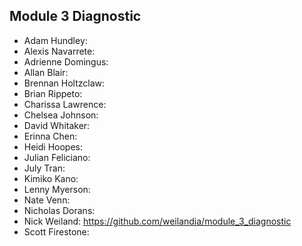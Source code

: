 ## Module 3 Diagnostic

* Adam Hundley:
* Alexis Navarrete:
* Adrienne Domingus:
* Allan Blair:
* Brennan Holtzclaw:
* Brian Rippeto:
* Charissa Lawrence:
* Chelsea Johnson:
* David Whitaker:
* Erinna Chen:
* Heidi Hoopes:
* Julian Feliciano:
* July Tran:
* Kimiko Kano:
* Lenny Myerson:
* Nate Venn:
* Nicholas Dorans:
* Nick Weiland: https://github.com/weilandia/module_3_diagnostic
* Scott Firestone:
